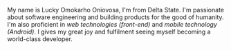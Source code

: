 My name is Lucky Omokarho Oniovosa, I'm from Delta State.
I'm passionate about software engineering and building products for the good of humanity.
I'm also proficient in *web technologies (front-end)* and *mobile technology (Android)*.
I gives my great joy and fulfilment seeing myself becoming a world-class developer.